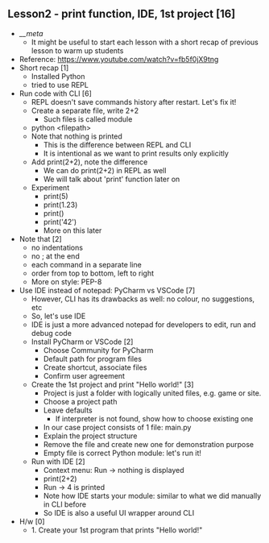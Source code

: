 ## Lesson2 - print function, IDE, 1st project [16]
- *__meta*
    -   It might be useful to start each lesson with a short recap of previous lesson to warm up students 
- Reference: https://www.youtube.com/watch?v=fb5f0jX9tng
- Short recap [1]
    -   Installed Python
    -   tried to use REPL
- Run code with CLI [6]
    - REPL doesn't save commands history after restart. Let's fix it!
    - Create a separate file, write 2+2
        -   Such files is called module
    - python \<filepath\>
    - Note that nothing is printed
        -   This is the difference between REPL and CLI
        -   It is intentional as we want to print results only explicitly
    - Add print(2+2), note the difference
        - We can do print(2+2) in REPL as well
        - We will talk about 'print' function later on
    - Experiment
        -   print(5)
        -   print(1.23)
        -   print()
        -   print('42')
        -   More on this later
- Note that [2]
    -   no indentations
    -   no ; at the end
    -   each command in a separate line
    -   order from top to bottom, left to right
    -   More on style: PEP-8
- Use IDE instead of notepad: PyCharm vs VSCode [7]
    -   However, CLI has its drawbacks as well: no colour, no suggestions, etc
    -   So, let's use IDE
    -   IDE is just a more advanced notepad for developers to edit, run and debug code
    -   Install PyCharm or VSCode [2]
        -   Choose Community for PyCharm
        -   Default path for program files
        -   Create shortcut, associate files
        -   Confirm user agreement
    -   Create the 1st project and print "Hello world!" [3]
        -   Project is just a folder with logically united files, e.g. game or site.
        -   Choose a project path
        -   Leave defaults
            -   If interpreter is not found, show how to choose existing one
        -   In our case project consists of 1 file: main.py
        -   Explain the project structure
        -   Remove the file and create new one for demonstration purpose
        -   Empty file is correct Python module: let's run it!
    -   Run with IDE [2]
        -   Context menu: Run -> nothing is displayed
        -   print(2+2)
        -   Run -> 4 is printed
        -   Note how IDE starts your module: similar to what we did manually in CLI before
        -   So IDE is also a useful UI wrapper around CLI
- H/w [0]
    - 1\. Create your 1st program that prints "Hello world!"
